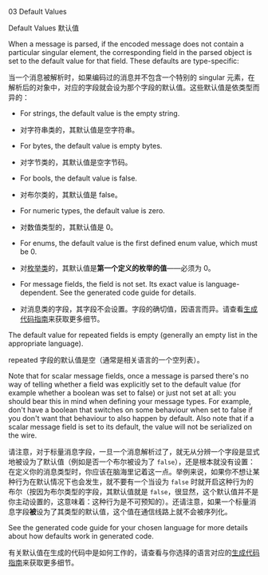 03 Default Values

Default Values
默认值

When a message is parsed, if the encoded message does not contain a particular singular element, the corresponding field in the parsed object is set to the default value for that field. These defaults are type-specific:

当一个消息被解析时，如果编码过的消息并不包含一个特别的 singular 元素，在解析后的对象中，对应的字段就会设为那个字段的默认值。这些默认值是依类型而异的：


* For strings, the default value is the empty string.

* 对字符串类的，其默认值是空字符串。

* For bytes, the default value is empty bytes.

* 对字节类的，其默认值是空字节码。

* For bools, the default value is false.

* 对布尔类的，其默认值是 false。

* For numeric types, the default value is zero.

* 对数值类型的，其默认值是 0。

* For enums, the default value is the first defined enum value, which must be 0.

* 对[枚举类](https://developers.google.com/protocol-buffers/docs/proto3#enum)的，其默认值是**第一个定义的枚举的值**——必须为 0。

* For message fields, the field is not set. Its exact value is language-dependent. See the generated code guide for details.

* 对消息类的字段，其字段不会设置。字段的确切值，因语言而异。请查看[生成代码指南](https://developers.google.com/protocol-buffers/docs/reference/overview)来获取更多细节。

The default value for repeated fields is empty (generally an empty list in the appropriate language).

repeated 字段的默认值是空（通常是相关语言的一个空列表）。

Note that for scalar message fields, once a message is parsed there's no way of telling whether a field was explicitly set to the default value (for example whether a boolean was set to false) or just not set at all: you should bear this in mind when defining your message types. For example, don't have a boolean that switches on some behaviour when set to false if you don't want that behaviour to also happen by default. Also note that if a scalar message field is set to its default, the value will not be serialized on the wire.

请注意，对于标量消息字段，一旦一个消息解析过了，就无从分辨一个字段是显式地被设为了默认值（例如是否一个布尔被设为了 `false`），还是根本就没有设置：在定义你的消息类型时，你应该在脑海里记着这一点。举例来说，如果你不想让某种行为在默认情况下也会发生，就不要有一个当设为 `false` 时就开启这种行为的布尔（按因为布尔类型的字段，其默认值就是 `false`，很显然，这个默认值并不是你主动设置的，这意味着：这种行为是不可预知的）。还请注意，如果一个标量消息字段**被**设为了其类型的默认值，这个值在通信线路上就不会被序列化。

See the generated code guide for your chosen language for more details about how defaults work in generated code.

有关默认值在生成的代码中是如何工作的，请查看与你选择的语言对应的[生成代码指南](https://developers.google.com/protocol-buffers/docs/reference/overview)来获取更多细节。